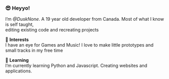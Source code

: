 ### 😎 Heyyo!

I’m *@DuskNone*. A 19 year old developer from Canada.
Most of what I know is self taught,   
editing existing code and recreating projects

👀 **Interests**  
I have an eye for Games and Music!
I love to make little prototypes and small tracks in my free time

🌱 **Learning**  
I’m currently learning Python and Javascript. Creating websites and applications.

<!---
DuskNone/DuskNone is a ✨ special ✨ repository because its `README.md` (this file) appears on your GitHub profile.
You can click the Preview link to take a look at your changes.

yeah dude I know...
--->
